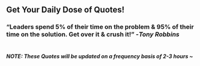 ## Get Your Daily Dose of Quotes!
### <q>Leaders spend 5% of their time on the problem & 95% of their time on the solution. Get over it & crush it!</q> -<em>Tony Robbins</em> <br><br>
##### NOTE: These Quotes will be updated on a frequency basis of 2-3 hours ~
